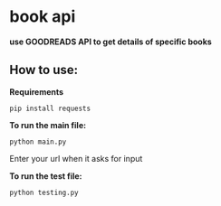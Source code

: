 # book api

**use GOODREADS API to get details of specific books**

## How to use:

**Requirements**
```
pip install requests
```

**To run the main file:**
```
python main.py
```
Enter your url when it asks for input

**To run the test file:**
```
python testing.py
```

